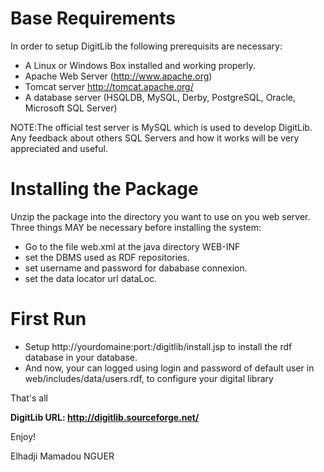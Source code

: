 # Base Requirements #

In order to setup DigitLib the following prerequisits are necessary:

  * A Linux or Windows Box installed and working properly.
  * Apache Web Server (http://www.apache.org)
  * Tomcat server http://tomcat.apache.org/
  * A database server (HSQLDB, MySQL, Derby, PostgreSQL, Oracle, Microsoft SQL Server)

NOTE:The official test server is MySQL which is used to develop DigitLib. Any feedback about others SQL Servers and how it works will be very appreciated and useful.

# Installing the Package #

Unzip the package into the directory you want to use on you web server.
Three things MAY be necessary before installing the system:
  * Go to the file web.xml at the java directory WEB-INF
  * set the DBMS used as RDF repositories.
  * set username and password for dababase connexion.
  * set the data locator url  dataLoc.
# First Run #

  * Setup http://yourdomaine:port:/digitlib/install.jsp to install the rdf database in your database.
  * And now, your can logged using login and password of default user in web/includes/data/users.rdf, to configure your digital library

That's all





**DigitLib URL: http://digitlib.sourceforge.net/**


Enjoy!

Elhadji Mamadou NGUER